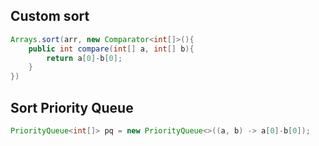 ## Custom sort

```java
Arrays.sort(arr, new Comparator<int[]>(){
	public int compare(int[] a, int[] b){
		return a[0]-b[0];
	}
})
```

## Sort Priority Queue

```java
PriorityQueue<int[]> pq = new PriorityQueue<>((a, b) -> a[0]-b[0]);
```

